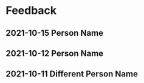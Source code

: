 # Feedback

## 2021-10-15 Person Name

## 2021-10-12 Person Name

## 2021-10-11 Different Person Name
